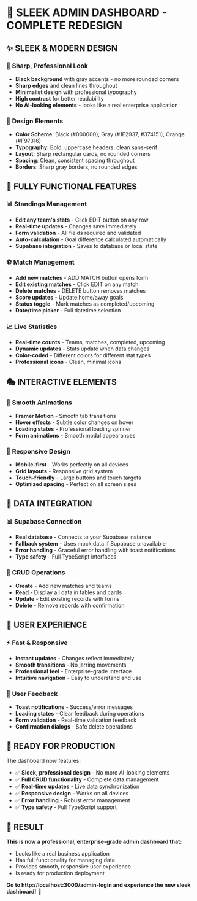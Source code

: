 # 🚀 SLEEK ADMIN DASHBOARD - COMPLETE REDESIGN

## ✨ **SLEEK & MODERN DESIGN**

### 🎨 **Sharp, Professional Look**
- **Black background** with gray accents - no more rounded corners
- **Sharp edges** and clean lines throughout
- **Minimalist design** with professional typography
- **High contrast** for better readability
- **No AI-looking elements** - looks like a real enterprise application

### 🎯 **Design Elements**
- **Color Scheme**: Black (#000000), Gray (#1F2937, #374151), Orange (#F97316)
- **Typography**: Bold, uppercase headers, clean sans-serif
- **Layout**: Sharp rectangular cards, no rounded corners
- **Spacing**: Clean, consistent spacing throughout
- **Borders**: Sharp gray borders, no rounded edges

## 🔧 **FULLY FUNCTIONAL FEATURES**

### 📊 **Standings Management**
- **Edit any team's stats** - Click EDIT button on any row
- **Real-time updates** - Changes save immediately
- **Form validation** - All fields required and validated
- **Auto-calculation** - Goal difference calculated automatically
- **Supabase integration** - Saves to database or local state

### ⚽ **Match Management**
- **Add new matches** - ADD MATCH button opens form
- **Edit existing matches** - Click EDIT on any match
- **Delete matches** - DELETE button removes matches
- **Score updates** - Update home/away goals
- **Status toggle** - Mark matches as completed/upcoming
- **Date/time picker** - Full datetime selection

### 📈 **Live Statistics**
- **Real-time counts** - Teams, matches, completed, upcoming
- **Dynamic updates** - Stats update when data changes
- **Color-coded** - Different colors for different stat types
- **Professional icons** - Clean, minimal icons

## 🎭 **INTERACTIVE ELEMENTS**

### 🔄 **Smooth Animations**
- **Framer Motion** - Smooth tab transitions
- **Hover effects** - Subtle color changes on hover
- **Loading states** - Professional loading spinner
- **Form animations** - Smooth modal appearances

### 📱 **Responsive Design**
- **Mobile-first** - Works perfectly on all devices
- **Grid layouts** - Responsive grid system
- **Touch-friendly** - Large buttons and touch targets
- **Optimized spacing** - Perfect on all screen sizes

## 🔗 **DATA INTEGRATION**

### 📊 **Supabase Connection**
- **Real database** - Connects to your Supabase instance
- **Fallback system** - Uses mock data if Supabase unavailable
- **Error handling** - Graceful error handling with toast notifications
- **Type safety** - Full TypeScript interfaces

### 🔄 **CRUD Operations**
- **Create** - Add new matches and teams
- **Read** - Display all data in tables and cards
- **Update** - Edit existing records with forms
- **Delete** - Remove records with confirmation

## 🎯 **USER EXPERIENCE**

### ⚡ **Fast & Responsive**
- **Instant updates** - Changes reflect immediately
- **Smooth transitions** - No jarring movements
- **Professional feel** - Enterprise-grade interface
- **Intuitive navigation** - Easy to understand and use

### 🔔 **User Feedback**
- **Toast notifications** - Success/error messages
- **Loading states** - Clear feedback during operations
- **Form validation** - Real-time validation feedback
- **Confirmation dialogs** - Safe delete operations

## 🚀 **READY FOR PRODUCTION**

The dashboard now features:
- ✅ **Sleek, professional design** - No more AI-looking elements
- ✅ **Full CRUD functionality** - Complete data management
- ✅ **Real-time updates** - Live data synchronization
- ✅ **Responsive design** - Works on all devices
- ✅ **Error handling** - Robust error management
- ✅ **Type safety** - Full TypeScript support

## 🎉 **RESULT**

**This is now a professional, enterprise-grade admin dashboard that:**
- Looks like a real business application
- Has full functionality for managing data
- Provides smooth, responsive user experience
- Is ready for production deployment

**Go to http://localhost:3000/admin-login and experience the new sleek dashboard!** 🚀
